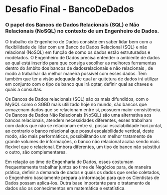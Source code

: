 # Desafio Final - BancoDeDados
### O papel dos Bancos de Dados Relacionais (SQL) e Não Relacionais (NoSQL) no contexto de um Engenheiro de Dados.

O trabalho do Engenheiro de Dados consiste em saber lidar bem com a flexibilidade de lidar com um Banco de Dados Relacional (SQL) e não relacional (NoSQL) em função de como os dados estão estruturados e modelados. O Engenheiro de Dados precisa entender o ambiente de dados ao qual está inserido para que consiga escolher as melhores ferramentas dentro do âmbito dos bancos de dadosrelacionais e não relacionais , de modo à trabalhar da melhor maneira possível com esses dados. Tem também que ter a visão adequada de qual ar quitetura de dados irá utilizar em conjunto com o tipo de banco que irá optar, definir qual as chaves e quais a consultas.

Os Bancos de Dados relacionais (SQL) são os mais difundidos, com o MySQL como o SGBD mais utilizado hoje no mundo, são bancos que armazenam dados que se relacionam entre si, possuem maior consistência. Os Bancos de Dados Não Relacionais (NoSQL) são uma alternativa aos bancos relacionais, atendem necessidades diferentes, esses trabalham com dados que não se relacionam entre si, possui escalabilidade horizontal, ao contrario o banco relacional que possui escalabilidade vertical, deste modo, são mais performáticos, possibilitando um melhor tratamento de grande volumes de informações, o banco não relacional acaba sendo mais flexível que o relacional. Embora diferentes, um tipo de banco não substitui o outro, são complementares.

Em relação ao time de Engenharia de Dados, esses costumam frequentemente trabalhar juntos ao time de Negócios para, de maneira prática, definir a demanda de dados e quais os dados que serão coletados, o Engenheiro basciamente prepara a informação para que os Cientistas de Dados possam aplica-los. Outra base importante para o tratamento de dados são os conhecimentos em matemática e estatística.
